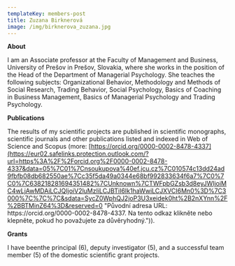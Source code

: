 ```yaml
---
templateKey: members-post
title: Zuzana Birknerová
image: /img/birknerova_zuzana.jpg
---
```

**A﻿bout**

I﻿ am an Associate professor at the Faculty of Management and Business, University of Prešov in Prešov, Slovakia, where she works in the position of the Head of the Department of Managerial Psychology. She teaches the following subjects: Organizational Behavior, Methodology and Methods of Social Research, Trading Behavior, Social Psychology, Basics of Coaching in Business Management, Basics of Managerial Psychology and Trading Psychology.

**Publications**

The results of my scientific projects are published in scientific monographs, scientific journals and other publications listed and indexed in Web of Science and Scopus (more: [https://orcid.org/0000-0002-8478-4337](https://eur02.safelinks.protection.outlook.com/?url=https%3A%2F%2Forcid.org%2F0000-0002-8478-4337&data=05%7C01%7Cnsoukupova%40ef.jcu.cz%7C010574c13dd24ad9fbfb08db682550ae%7Cc35f5da49a0344e68bf992833634f6a7%7C0%7C0%7C638218281694351482%7CUnknown%7CTWFpbGZsb3d8eyJWIjoiMC4wLjAwMDAiLCJQIjoiV2luMzIiLCJBTiI6Ik1haWwiLCJXVCI6Mn0%3D%7C3000%7C%7C%7C&sdata=SycZ0WphQJ2joP3U3xeidek0ht%2B2nXYnn%2F%2BBTMinZ64%3D&reserved=0 "Původní adresa URL: https\://orcid.org/0000-0002-8478-4337. Na tento odkaz klikněte nebo klepněte, pokud ho považujete za důvěryhodný.")).

**G﻿rants**

I﻿ have beenthe principal (6), deputy investigator (5), and a successful team member (5) of the domestic scientific grant projects.